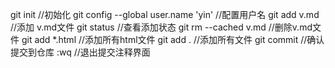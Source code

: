 git init    //初始化
git config --global user.name 'yin'     //配置用户名
git add v.md    //添加 v.md文件
git status      //查看添加状态
git rm --cached v.md    //删除v.md文件
git add *.html  //添加所有html文件
git add .       //添加所有文件
git commit      //确认提交到仓库
:wq             //退出提交注释界面